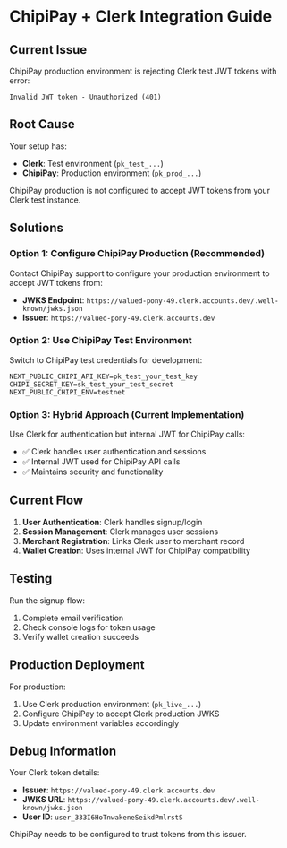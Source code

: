# ChipiPay + Clerk Integration Guide

## Current Issue

ChipiPay production environment is rejecting Clerk test JWT tokens with error:
```
Invalid JWT token - Unauthorized (401)
```

## Root Cause

Your setup has:
- **Clerk**: Test environment (`pk_test_...`) 
- **ChipiPay**: Production environment (`pk_prod_...`)

ChipiPay production is not configured to accept JWT tokens from your Clerk test instance.

## Solutions

### Option 1: Configure ChipiPay Production (Recommended)

Contact ChipiPay support to configure your production environment to accept JWT tokens from:
- **JWKS Endpoint**: `https://valued-pony-49.clerk.accounts.dev/.well-known/jwks.json`
- **Issuer**: `https://valued-pony-49.clerk.accounts.dev`

### Option 2: Use ChipiPay Test Environment

Switch to ChipiPay test credentials for development:
```env
NEXT_PUBLIC_CHIPI_API_KEY=pk_test_your_test_key
CHIPI_SECRET_KEY=sk_test_your_test_secret
NEXT_PUBLIC_CHIPI_ENV=testnet
```

### Option 3: Hybrid Approach (Current Implementation)

Use Clerk for authentication but internal JWT for ChipiPay calls:
- ✅ Clerk handles user authentication and sessions
- ✅ Internal JWT used for ChipiPay API calls
- ✅ Maintains security and functionality

## Current Flow

1. **User Authentication**: Clerk handles signup/login
2. **Session Management**: Clerk manages user sessions
3. **Merchant Registration**: Links Clerk user to merchant record
4. **Wallet Creation**: Uses internal JWT for ChipiPay compatibility

## Testing

Run the signup flow:
1. Complete email verification
2. Check console logs for token usage
3. Verify wallet creation succeeds

## Production Deployment

For production:
1. Use Clerk production environment (`pk_live_...`)
2. Configure ChipiPay to accept Clerk production JWKS
3. Update environment variables accordingly

## Debug Information

Your Clerk token details:
- **Issuer**: `https://valued-pony-49.clerk.accounts.dev`
- **JWKS URL**: `https://valued-pony-49.clerk.accounts.dev/.well-known/jwks.json`
- **User ID**: `user_333I6HoTnwakeneSeikdPmlrstS`

ChipiPay needs to be configured to trust tokens from this issuer.